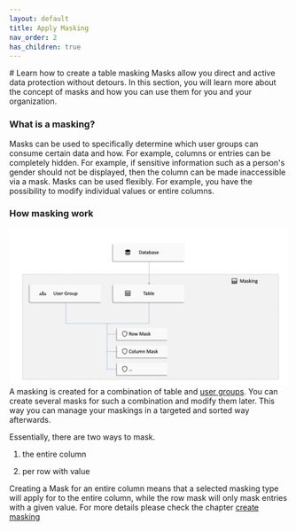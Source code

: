 ```yaml
---
layout: default
title: Apply Masking
nav_order: 2
has_children: true
---
```

<head>
    <link rel="shortcut icon" href="{{ './assets/images/detective_logo.png' | prepend: site.baseurl | prepend: site.url }}" />
</head>
# Learn how to create a table masking
Masks allow you direct and active data protection without detours. In this section, you will learn more about the concept of masks and how you can use them for you and your organization. 

### What is a masking?
Masks can be used to specifically determine which user groups can consume certain data and how. 
For example, columns or entries can be completely hidden. For example, if sensitive information such as a person's gender should not be displayed, then the column can be made inaccessible via a mask.
Masks can be used flexibly. For example, you have the possibility to modify individual values or entire columns.

### How masking work
![navigation](./assets/images/masking/masking_logic.png)
A masking is created for a combination of table and [user groups](./usergroups.html). 
You can create several masks for such a combination and modify them later. This way you can manage your maskings in a targeted and sorted way afterwards.

Essentially, there are two ways to mask.

1. the entire column

2. per row with value

Creating a Mask for an entire column means that a selected masking type will apply for to the entire column, while the
row mask will only mask entries with a given value. For more details please check the chapter [create masking](./masking/create.html)